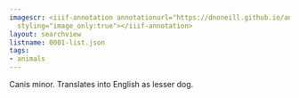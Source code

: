 ```yaml
---
imagescr: <iiif-annotation annotationurl="https://dnoneill.github.io/annotate/annotations/0001-11.json"
  styling="image_only:true"></iiif-annotation>
layout: searchview
listname: 0001-list.json
tags:
- animals
---
```

Canis minor. Translates into English as lesser dog.